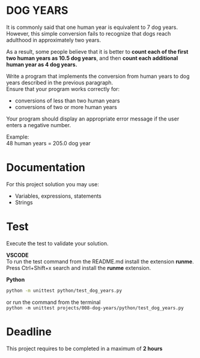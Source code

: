 # DOG YEARS

It is commonly said that one human year is equivalent to 7 dog years.   
However, this simple conversion fails to recognize that dogs reach adulthood in approximately two years. 

As a result, some people believe that it is better to **count each of the first two human years as 10.5 dog years**,
and then **count each additional human year as 4 dog years.**  

Write a program that implements the conversion from human years to dog years described in the previous paragraph.   
Ensure that your program works correctly for:
- conversions of less than two human years
- conversions of two or more human years

Your program should display an appropriate error message if the user enters a negative number.

Example:   
48 human years = 205.0 dog year

# Documentation

For this project solution you may use:

- Variables, expressions, statements
- Strings


# Test
Execute the test to validate your solution.  

**VSCODE**   
To run the test command from the README.md install the extension **runme**. 
Press Ctrl+Shift+x search and install the **runme** extension. 


**Python**

```sh
python -m unittest python/test_dog_years.py
```

or run the command from the terminal  
`python -m unittest projects/008-dog-years/python/test_dog_years.py`



# Deadline

This project requires to be completed in a maximum of **2 hours**
